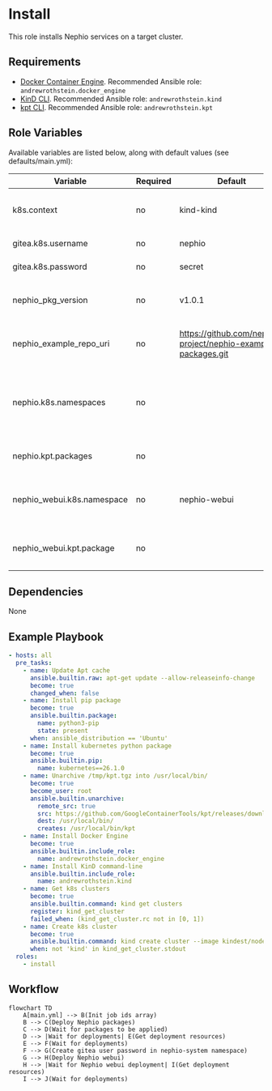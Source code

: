 # Install

This role installs Nephio services on a target cluster.

## Requirements

* [Docker Container Engine](https://docs.docker.com/engine/install/). Recommended Ansible role: `andrewrothstein.docker_engine`
* [KinD CLI](https://kind.sigs.k8s.io/docs/user/quick-start/#installation). Recommended Ansible role: `andrewrothstein.kind`
* [kpt CLI](https://kpt.dev/installation/kpt-cli). Recommended Ansible role: `andrewrothstein.kpt`

## Role Variables

Available variables are listed below, along with default values (see defaults/main.yml):

| Variable                   | Required | Default                                                       | Choices | Comments                                                                |
|----------------------------|----------|---------------------------------------------------------------|---------|-------------------------------------------------------------------------|
| k8s.context                | no       | kind-kind                                                     |         | Kubernetes context to create resources                                  |
| gitea.k8s.username         | no       | nephio                                                        |         | Gitea admin user name                                                   |
| gitea.k8s.password         | no       | secret                                                        |         | Gitea admin password                                                    |
| nephio_pkg_version         | no       | v1.0.1                                                        |         | Default version for all kpt packages                                    |
| nephio_example_repo_uri    | no       | https://github.com/nephio-project/nephio-example-packages.git |         | Default kpt examples packages repository                                |
| nephio.k8s.namespaces      | no       |                                                               |         | List of Kubernetes namespaces to watch for  Nephio deployment resources |
| nephio.kpt.packages        | no       |                                                               |         | List of Nephio kpt packages                                             |
| nephio_webui.k8s.namespace | no       | nephio-webui                                                  |         | Kubernetes namespace for Nephio WebUI resources                         |
| nephio_webui.kpt.package   | no       |                                                               |         | Nephio WebUI kpt package details                                        |

## Dependencies

None

## Example Playbook

```yaml
- hosts: all
  pre_tasks:
    - name: Update Apt cache
      ansible.builtin.raw: apt-get update --allow-releaseinfo-change
      become: true
      changed_when: false
    - name: Install pip package
      become: true
      ansible.builtin.package:
        name: python3-pip
        state: present
      when: ansible_distribution == 'Ubuntu'
    - name: Install kubernetes python package
      become: true
      ansible.builtin.pip:
        name: kubernetes==26.1.0
    - name: Unarchive /tmp/kpt.tgz into /usr/local/bin/
      become: true
      become_user: root
      ansible.builtin.unarchive:
        remote_src: true
        src: https://github.com/GoogleContainerTools/kpt/releases/download/v1.0.0-beta.49/kpt_linux_amd64-1.0.0-beta.49.tar.gz
        dest: /usr/local/bin/
        creates: /usr/local/bin/kpt
    - name: Install Docker Engine
      become: true
      ansible.builtin.include_role:
        name: andrewrothstein.docker_engine
    - name: Install KinD command-line
      ansible.builtin.include_role:
        name: andrewrothstein.kind
    - name: Get k8s clusters
      become: true
      ansible.builtin.command: kind get clusters
      register: kind_get_cluster
      failed_when: (kind_get_cluster.rc not in [0, 1])
    - name: Create k8s cluster
      become: true
      ansible.builtin.command: kind create cluster --image kindest/node:v1.27.1
      when: not 'kind' in kind_get_cluster.stdout
  roles:
    - install
```

## Workflow

```mermaid
flowchart TD
    A[main.yml] --> B(Init job ids array)
    B --> C(Deploy Nephio packages)
    C --> D(Wait for packages to be applied)
    D --> |Wait for deployments| E(Get deployment resources)
    E --> F(Wait for deployments)
    F --> G(Create gitea user password in nephio-system namespace)
    G --> H(Deploy Nephio webui)
    H --> |Wait for Nephio webui deployment| I(Get deployment resources)
    I --> J(Wait for deployments)
```
